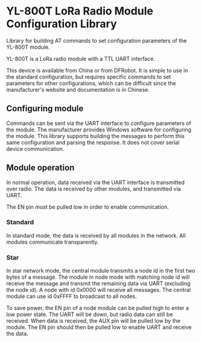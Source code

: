 # YL-800T LoRa Radio Module Configuration Library

Library for building AT commands to set configuration parameters of the YL-800T module.

YL-800T is a LoRa radio module with a TTL UART interface.

This device is available from China or from DFRobot. It is simple to use in the standard configuration, but requires specific commands to set parameters for other configurations, which can be difficult since the manufacturer's website and documentation is in Chinese.

## Configuring module

Commands can be sent via the UART interface to configure parameters of the module. The manufacturer provides Windows software for configuring the module. This library supports building the messages to perform this same configuration and parsing the response. It does not cover serial device communication.

## Module operation

In normal operation, data received via the UART interface is transmitted over radio. The data is received by other modules, and transmitted via UART.

The EN pin must be pulled low in order to enable communication.

### Standard

In standard mode, the data is received by all modules in the network. All modules communicate transparently.

### Star

In star network mode, the central module transmits a node id in the first two bytes of a message. The module in node mode with matching node id will receive the message and transmit the remaining data via UART (excluding the node id). A node with id 0x0000 will receive all messages. The central module can use id 0xFFFF to broadcast to all nodes.

To save power, the EN pin of a node module can be pulled high to enter a low power state. The UART will be down, but radio data can still be received. When data is received, the AUX pin will be pulled low by the module. The EN pin should then be pulled low to enable UART and receive the data.
